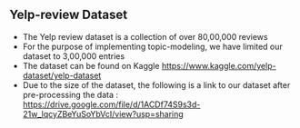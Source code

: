 ## Yelp-review Dataset 
- The Yelp review dataset is a collection of over 80,00,000 reviews
- For the purpose of implementing topic-modeling, we have limited our dataset to 3,00,000 entries
- The dataset can be found on Kaggle
https://www.kaggle.com/yelp-dataset/yelp-dataset
- Due to the size of the dataset, the following is a link to our dataset after pre-processing the data : https://drive.google.com/file/d/1ACDf74S9s3d-21w_lqcyZBeYuSoYbVcI/view?usp=sharing

